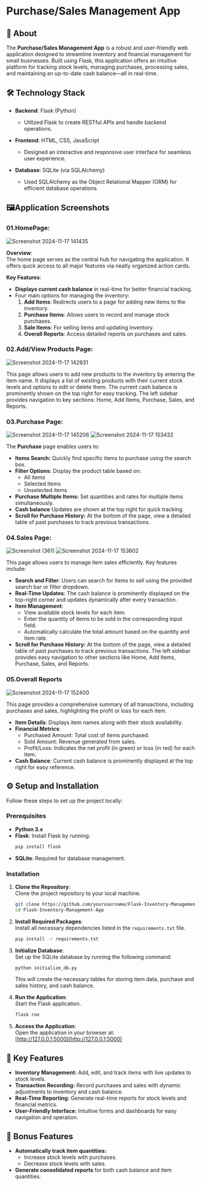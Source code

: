 # Purchase/Sales Management App

## 📖 About

The **Purchase/Sales Management App** is a robust and user-friendly web application designed to streamline inventory and financial management for small businesses. Built using Flask, this application offers an intuitive platform for tracking stock levels, managing purchases, processing sales, and maintaining an up-to-date cash balance—all in real-time.

## 🛠️ Technology Stack

- **Backend**: Flask (Python)  
  - Utilized Flask to create RESTful APIs and handle backend operations.  

- **Frontend**: HTML, CSS, JavaScript  
  - Designed an interactive and responsive user interface for seamless user experience.  

- **Database**: SQLite (via SQLAlchemy)  
  - Used SQLAlchemy as the Object Relational Mapper (ORM) for efficient database operations.  

## 🖼️Application Screenshots

### 01.HomePage:
![Screenshot 2024-11-17 141435](https://github.com/user-attachments/assets/0bada802-b8d4-4748-94b7-564c2fb8a267)

**Overview**:  
The home page serves as the central hub for navigating the application. It offers quick access to all major features via neatly organized action cards.

**Key Features**:
- **Displays current cash balance** in real-time for better financial tracking.
- Four main options for managing the inventory:
  1. **Add Items**: Redirects users to a page for adding new items to the inventory.
  2. **Purchase Items**: Allows users to record and manage stock purchases.
  3. **Sale Items**: For selling items and updating inventory.
  4. **Overall Reports**: Access detailed reports on purchases and sales.

 ### 02.Add/View Products Page:
 ![Screenshot 2024-11-17 142931](https://github.com/user-attachments/assets/2838b424-214f-4327-ae45-d7abdf9a2bdb)

This page allows users to add new products to the inventory by entering the item name. It displays a list of existing products with their current stock levels and options to edit or delete them. The current cash balance is prominently shown on the top right for easy tracking. The left sidebar provides navigation to key sections: Home, Add Items, Purchase, Sales, and Reports.

 ### 03.Purchase Page:
 ![Screenshot 2024-11-17 145206](https://github.com/user-attachments/assets/62aa8103-4459-4ecd-a817-cce20600c768)
 ![Screenshot 2024-11-17 153432](https://github.com/user-attachments/assets/5e36e56b-0870-4b84-820a-d57bbe319be1)

The **Purchase** page enables users to:
- **Items Search:** Quickly find specific items to purchase using the search box.
- **Filter Options:** Display the product table based on:
  - All items
  - Selected items
  - Unselected items
- **Purchase Multiple Items:** Set quantities and rates for multiple items simultaneously.
- **Cash balance** Updates are shown at the top right for quick tracking.
- **Scroll for Purchase History:** At the bottom of the page, view a detailed table of past purchases to track previous transactions.

### 04.Sales Page:
![Screenshot (361)](https://github.com/user-attachments/assets/498e99b1-f9a1-409d-9ef9-13c13107d9e4)
![Screenshot 2024-11-17 153602](https://github.com/user-attachments/assets/bac9598f-0cf5-4591-bbd3-1dc9d819b200)

  This page allows users to manage item sales efficiently. Key features include:
- **Search and Filter**: Users can search for items to sell using the provided search bar or filter dropdown.
- **Real-Time Updates**: The cash balance is prominently displayed on the top-right corner and updates dynamically after every transaction.
- **Item Management**: 
  - View available stock levels for each item.
  - Enter the quantity of items to be sold in the corresponding input field.
  - Automatically calculate the total amount based on the quantity and item rate.
- **Scroll for Purchase History:** At the bottom of the page, view a detailed table of past purchases to track previous transactions.
The left sidebar provides easy navigation to other sections like Home, Add Items, Purchase, Sales, and Reports.

### 05.Overall Reports
![Screenshot 2024-11-17 152400](https://github.com/user-attachments/assets/70def4b8-bef1-42ad-b636-ad08f258670a)

This page provides a comprehensive summary of all transactions, including purchases and sales, highlighting the profit or loss for each item.
- **Item Details**: Displays item names along with their stock availability.
- **Financial Metrics**:
  - Purchased Amount: Total cost of items purchased.
  - Sold Amount: Revenue generated from sales.
  - Profit/Loss: Indicates the net profit (in green) or loss (in red) for each item.
- **Cash Balance**: Current cash balance is prominently displayed at the top right for easy reference.

  
## ⚙️ Setup and Installation

Follow these steps to set up the project locally:

### Prerequisites
- **Python 3.x**  
- **Flask**: Install Flask by running:  
  ```bash
  pip install flask
  ```  
- **SQLite**: Required for database management.

### Installation

1. **Clone the Repository**:  
    Clone the project repository to your local machine.
    ```bash
    git clone https://github.com/yourusername/Flask-Inventory-Management-App.git
    cd Flask-Inventory-Management-App
    ```

2. **Install Required Packages**:  
    Install all necessary dependencies listed in the `requirements.txt` file.
    ```bash
    pip install -r requirements.txt
    ```

3. **Initialize Database**:  
    Set up the SQLite database by running the following command:  
    ```bash
    python initialize_db.py
    ```  
    This will create the necessary tables for storing item data, purchase and sales history, and cash balance.

4. **Run the Application**:  
    Start the Flask application.
    ```bash
    flask run
    ```

5. **Access the Application**:  
    Open the application in your browser at:  
    [http://127.0.0.1:5000](http://127.0.0.1:5000)


## 🚀 Key Features

- **Inventory Management:** Add, edit, and track items with live updates to stock levels.
- **Transaction Recording:** Record purchases and sales with dynamic adjustments to inventory and cash balance.
- **Real-Time Reporting:** Generate real-time reports for stock levels and financial metrics.
- **User-Friendly Interface:** Intuitive forms and dashboards for easy navigation and operation.

## 🎁 Bonus Features

- **Automatically track item quantities:**
  - Increase stock levels with purchases.
  - Decrease stock levels with sales.
- **Generate consolidated reports** for both cash balance and item quantities.
